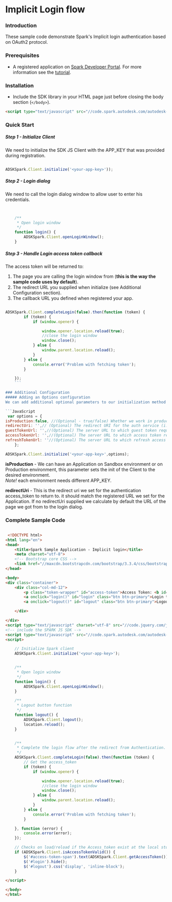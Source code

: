  Implicit Login flow
========================
### Introduction
These sample code demonstrate Spark's Implicit login authentication based on OAuth2 protocol.

### Prerequisites
* A registered application on <a href="https://spark.autodesk.com/developers/" target="_blank">Spark Developer Portal</a>. For more information see the <a href="https://spark.autodesk.com/developers/reference/introduction/tutorials/register-an-app" target="_blank">tutorial</a>.


### Installation
* Include the SDK library in your HTML page just before closing the body section (`</body>`).

```HTML
<script type="text/javascript" src="//code.spark.autodesk.com/autodesk-spark-sdk-0.1.0.min.js"></script>
```


### Quick Start
##### Step 1 - Initialize Client
We need to initialize the SDK JS Client with the APP_KEY that was provided during registration.

```JavaScript

ADSKSpark.Client.initialize('<your-app-key>'));
```

##### Step 2 - Login dialog
We need to call the login dialog window to allow user to enter his credentials.

```JavaScript


	/**
	 * Open login window
	 */
	function login() {
		ADSKSpark.Client.openLoginWindow();
	}
```

##### Step 3 - Handle Login access token callback
The access token will be returned to:
1. The page you are calling the login window from (<b>this is the way the sample code uses by default</b>).
2. The redirect URL you supplied when initialize (see Additional Configuration section).
3. The  callback URL you defined when registered your app.

```JavaScript

ADSKSpark.Client.completeLogin(false).then(function (token) {
		if (token) {
			if (window.opener) {

				window.opener.location.reload(true);
				//close the login window
				window.close();
			} else {
				window.parent.location.reload();
			}
		} else {
			console.error('Problem with fetching token');
		}

	});
	```

### Additional Configuration
##### Adding an Options configuration
We can add additional optional parameters to our initialization method

```JavaScript
 var options = {
isProduction:false, //(Optional - true/false) Whether we work in production or sandbox environment default to sandbox
redirectUri: '',// (Optional) The redirect URI for the auth service (i.e. http://example.com/callback), in cases where it is different than the one that was set for your app's Callback URL
guestTokenUrl: '',//(Optional) The server URL to which guest token requests will be directed, for example http://example.com/guest_token.
accessTokenUrl: '',//(Optional) The server URL to which access token requests will be directed, for example http://example.com/access_token.
refreshTokenUrl: ''//(Optional) The server URL to which refresh access token requests will be directed.
    };

ADSKSpark.Client.initialize('<your-app-key>',options);
```
<b>isProduction</b> - We can have an Application on Sandbox environment or on Production environment, this parameter sets the init of the Client to the desired environment.<br>
<i>Note!</i>  each environment needs different APP_KEY.

<b>redirectUri</b> - This is the redirect uri we set for the authentication access_token to return to.
it should match the registered URL we set for the Application.
If no redirectUri supplied we calculate by default the URL of the page we got from to the login dialog.

### Complete Sample Code
```HTML

 <!DOCTYPE html>
<html lang="en">
<head>
	<title>Spark Sample Application - Implicit login</title>
	<meta charset="utf-8">
	<!-- Bootstrap core CSS -->
	<link href="//maxcdn.bootstrapcdn.com/bootstrap/3.3.4/css/bootstrap.min.css" rel="stylesheet">
</head>

<body>
<div class="container">
	<div class="col-md-12">
		<p class="token-wrapper" id="access-token">Access Token: <b id="access-token-span">none</b></p>
		<a onclick="login()" id="login" class="btn btn-primary">Login to Get an Access Token (Implicit)</a>
		<a onclick="logout()" id="logout" class="btn btn-primary">Logout</a>

	</div>

</div>
<script type="text/javascript" charset="utf-8" src="//code.jquery.com/jquery-2.1.3.min.js"></script>
<!-- include the SPARK JS SDK -->
<script type="text/javascript" src="//code.spark.autodesk.com/autodesk-spark-sdk-0.1.0.min.js"></script>
<script>

	// Initialize Spark client
	ADSKSpark.Client.initialize('<your-app-key>');


	/**
	 * Open login window
	 */
	function login() {
		ADSKSpark.Client.openLoginWindow();
	}

	/**
	 * Logout button function
	 */
	function logout() {
		ADSKSpark.Client.logout();
		location.reload();
	}


	/**
	 * Complete the login flow after the redirect from Authentication.
 	 */
	ADSKSpark.Client.completeLogin(false).then(function (token) {
		// Get the access_token
		if (token) {
			if (window.opener) {

				window.opener.location.reload(true);
				//close the login window
				window.close();
			} else {
				window.parent.location.reload();
			}
		} else {
			console.error('Problem with fetching token');
		}

	}, function (error) {
		console.error(error);
	});

	// Checks on load/reload if the Access_token exist at the local storage.
	if (ADSKSpark.Client.isAccessTokenValid()) {
		$('#access-token-span').text(ADSKSpark.Client.getAccessToken());
		$('#login').hide();
		$('#logout').css('display', 'inline-block');
	}

</script>

</body>
</html>

```





